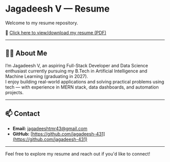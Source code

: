 # Jagadeesh V — Resume

Welcome to my resume repository.

📄 [Click here to view/download my resume (PDF)](https://github.com/jagadeesh-431/My_Resume/raw/main/Jagadeesh_V_Resume.pdf)

---

## 👨‍💻 About Me

I’m Jagadeesh V, an aspiring Full-Stack Developer and Data Science enthusiast currently pursuing my B.Tech in Artificial Intelligence and Machine Learning (graduating in 2027).  
I enjoy building real-world applications and solving practical problems using tech — with experience in MERN stack, data dashboards, and automation projects.

---

## 📫 Contact

- **Email:** jagadeeshtmr43@gmail.com  
- **GitHub:** [https://github.com/jagadeesh-431](https://github.com/jagadeesh-431)

---

Feel free to explore my resume and reach out if you'd like to connect!
